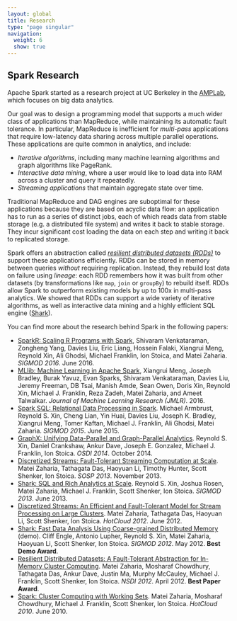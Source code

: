 ```yaml
---
layout: global
title: Research
type: "page singular"
navigation:
  weight: 6
  show: true
---
```

<h2>Spark Research</h2>

<p>
Apache Spark started as a research project at UC Berkeley in the <a href="https://amplab.cs.berkeley.edu">AMPLab</a>, which focuses on big data analytics.
</p>

<p class="noskip">
Our goal was to design a programming model that supports a much wider class of applications than MapReduce, while maintaining its automatic fault tolerance. In particular, MapReduce is inefficient for <em>multi-pass</em> applications that require low-latency data sharing across multiple parallel operations. These applications are quite common in analytics, and include:
</p>

<ul>
  <li><em>Iterative algorithms</em>, including many machine learning algorithms and graph algorithms like PageRank.</li>
  <li><em>Interactive data mining</em>, where a user would like to load data into RAM across a cluster and query it repeatedly.</li>
  <li><em>Streaming applications</em> that maintain aggregate state over time.</li>
</ul>

<p>
Traditional MapReduce and DAG engines are suboptimal for these applications because they are based on acyclic data flow: an application has to run as a series of distinct jobs, each of which reads data from stable storage (e.g. a distributed file system) and writes it back to stable storage. They incur significant cost loading the data on each step and writing it back to replicated storage.
</p>

<p>
Spark offers an abstraction called <a href="http://people.csail.mit.edu/matei/papers/2012/nsdi_spark.pdf"><em>resilient distributed datasets (RDDs)</em></a> to support these applications efficiently. RDDs can be stored in memory between queries <em>without</em> requiring replication.  Instead, they rebuild lost data on failure using <em>lineage</em>: each RDD remembers how it was built from other datasets (by transformations like <code>map</code>, <code>join</code> or <code>groupBy</code>) to rebuild itself.  RDDs allow Spark to outperform existing models by up to 100x in multi-pass analytics. We showed that RDDs can support a wide variety of iterative algorithms, as well as interactive data mining and a highly efficient SQL engine (<a href="https://databricks.com/blog/2014/07/01/shark-spark-sql-hive-on-spark-and-the-future-of-sql-on-spark.html">Shark</a>).
</p>

<p class="noskip">You can find more about the research behind Spark in the following papers:</p>

<ul>
  <li>
    <a href="https://people.csail.mit.edu/matei/papers/2016/sigmod_sparkr.pdf">SparkR: Scaling R Programs with Spark</a>, Shivaram Venkataraman, Zongheng Yang, Davies Liu, Eric Liang, Hossein Falaki, Xiangrui Meng, Reynold Xin, Ali Ghodsi, Michael Franklin, Ion Stoica, and Matei Zaharia. <em>SIGMOD 2016</em>. June 2016.
  </li>
  <li>
    <a href="http://www.jmlr.org/papers/volume17/15-237/15-237.pdf">MLlib: Machine Learning in Apache Spark</a>, Xiangrui Meng, Joseph Bradley, Burak Yavuz, Evan Sparks, Shivaram Venkataraman, Davies Liu, Jeremy Freeman, DB Tsai, Manish Amde, Sean Owen, Doris Xin, Reynold Xin, Michael J. Franklin, Reza Zadeh, Matei Zaharia, and Ameet Talwalkar. <em>Journal of Machine Learning Research (JMLR)</em>. 2016.
  </li>
  <li>
    <a href="http://people.csail.mit.edu/matei/papers/2015/sigmod_spark_sql.pdf">Spark SQL: Relational Data Processing in Spark</a>. Michael Armbrust, Reynold S. Xin, Cheng Lian, Yin Huai, Davies Liu, Joseph K. Bradley, Xiangrui Meng, Tomer Kaftan, Michael J. Franklin, Ali Ghodsi, Matei Zaharia. <em>SIGMOD 2015</em>. June 2015.
  </li>
  <li>
    <a href="https://amplab.cs.berkeley.edu/wp-content/uploads/2014/02/graphx.pdf">GraphX: Unifying Data-Parallel and Graph-Parallel Analytics</a>. Reynold S. Xin, Daniel Crankshaw, Ankur Dave, Joseph E. Gonzalez, Michael J. Franklin, Ion Stoica. <em>OSDI 2014</em>. October 2014.
  </li>
  <li>
    <a href="http://people.csail.mit.edu/matei/papers/2013/sosp_spark_streaming.pdf">Discretized Streams: Fault-Tolerant Streaming Computation at Scale</a>. Matei Zaharia, Tathagata Das, Haoyuan Li, Timothy Hunter, Scott Shenker, Ion Stoica. <em>SOSP 2013</em>. November 2013.
  </li>
  <li>
    <a href="http://people.csail.mit.edu/matei/papers/2013/sigmod_shark.pdf">Shark: SQL and Rich Analytics at Scale</a>. Reynold S. Xin, Joshua Rosen, Matei Zaharia, Michael J. Franklin, Scott Shenker, Ion Stoica. <em>SIGMOD 2013</em>. June 2013.
  </li>
  <li>
    <a href="http://people.csail.mit.edu/matei/papers/2012/hotcloud_spark_streaming.pdf">Discretized Streams: An Efficient and Fault-Tolerant Model for Stream Processing on Large Clusters</a>.  Matei Zaharia, Tathagata Das, Haoyuan Li, Scott Shenker, Ion Stoica. <em>HotCloud 2012</em>. June 2012.
  </li>
  <li>
    <a href="http://people.csail.mit.edu/matei/papers/2012/sigmod_shark_demo.pdf">Shark: Fast Data Analysis Using Coarse-grained Distributed Memory</a> (demo). Cliff Engle, Antonio Lupher, Reynold S. Xin, Matei Zaharia, Haoyuan Li, Scott Shenker, Ion Stoica. <em>SIGMOD 2012</em>. May 2012. <b>Best Demo Award</b>.
  </li>
  <li>
    <a href="http://people.csail.mit.edu/matei/papers/2012/nsdi_spark.pdf">Resilient Distributed Datasets: A Fault-Tolerant Abstraction for In-Memory Cluster Computing</a>.  Matei Zaharia, Mosharaf Chowdhury, Tathagata Das, Ankur Dave, Justin Ma, Murphy McCauley, Michael J. Franklin, Scott Shenker, Ion Stoica. <em>NSDI 2012</em>. April 2012. <b>Best Paper Award</b>.
  </li>
  <li>
    <a href="http://people.csail.mit.edu/matei/papers/2010/hotcloud_spark.pdf">Spark: Cluster Computing with Working Sets</a>. Matei Zaharia, Mosharaf Chowdhury, Michael J. Franklin, Scott Shenker, Ion Stoica. <em>HotCloud 2010</em>. June 2010.
  </li>
</ul>
